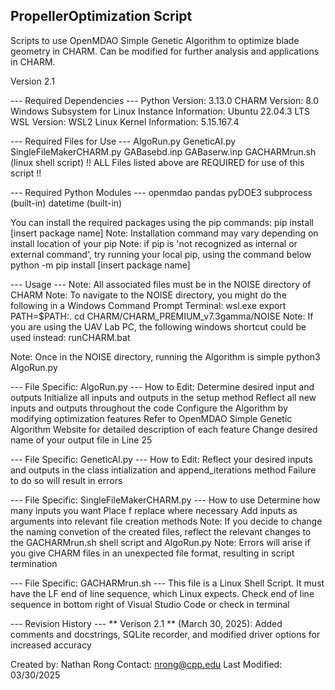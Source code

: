 ## PropellerOptimization Script
Scripts to use OpenMDAO Simple Genetic Algorithm to optimize blade geometry in CHARM.
Can be modified for further analysis and applications in CHARM.

Version 2.1

--- Required Dependencies ---
Python Version: 3.13.0
CHARM Version: 8.0
Windows Subsystem for Linux Instance Information: Ubuntu 22.04.3 LTS
WSL Version: WSL2
Linux Kernel Information: 5.15.167.4

--- Required Files for Use ---
  AlgoRun.py
  GeneticAI.py
  SingleFileMakerCHARM.py
  GABasebd.inp
  GABaserw.inp
  GACHARMrun.sh (linux shell script)
!! ALL Files listed above are REQUIRED for use of this script !!

--- Required Python Modules ---
  openmdao
  pandas
  pyDOE3
  subprocess (built-in)
  datetime (built-in)

You can install the required packages using the pip commands:
  pip install [insert package name]
Note: Installation command may vary depending on install location of your pip
Note: if pip is 'not recognized as internal or external command', try running your local pip, using the command below
  python -m pip install [insert package name]

--- Usage ---
Note: All associated files must be in the NOISE directory of CHARM
Note: To navigate to the NOISE directory, you might do the following in a Windows Command Prompt Terminal:
  wsl.exe
  export PATH=\$PATH:.
  cd CHARM/CHARM_PREMIUM_v7.3gamma/NOISE
Note: If you are using the UAV Lab PC, the following windows shortcut could be used instead:
  runCHARM.bat

Note: Once in the NOISE directory, running the Algorithm is simple
  python3 AlgoRun.py

--- File Specific: AlgoRun.py ---
How to Edit:
Determine desired input and outputs
Initialize all inputs and outputs in the setup method
Reflect all new inputs and outputs throughout the code
Configure the Algorithm by modifying optimization features
Refer to OpenMDAO Simple Genetic Algorithm Website for detailed description of each feature
Change desired name of your output file in Line 25

--- File Specific: GeneticAl.py ---
How to Edit:
Reflect your desired inputs and outputs in the class intialization and append_iterations method
Failure to do so will result in errors

--- File Specific: SingleFileMakerCHARM.py ---
How to use
Determine how many inputs you want
Place f replace where necessary
Add inputs as arguments into relevant file creation methods
Note: If you decide to change the naming convetion of the created files, reflect the relevant changes to the GACHARMrun.sh shell script and AlgoRun.py
Note: Errors will arise if you give CHARM files in an unexpected file format, resulting in script termination

--- File Specific: GACHARMrun.sh ---
This file is a Linux Shell Script. 
It must have the LF end of line sequence, which Linux expects. 
Check end of line sequence in bottom right of Visual Studio Code or check in terminal

--- Revision History ---
** Verison 2.1 ** (March 30, 2025): Added comments and docstrings, SQLite recorder, and modified driver options for increased accuracy

Created by: Nathan Rong
Contact: nrong@cpp.edu
Last Modified: 03/30/2025
